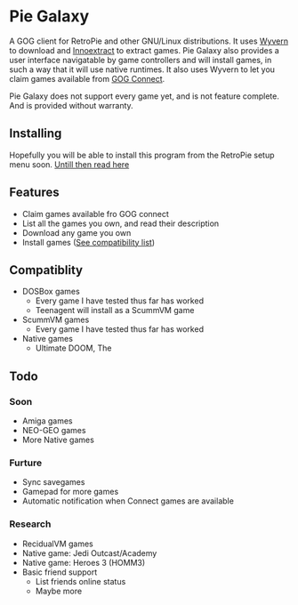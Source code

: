 # Pie Galaxy

A GOG client for RetroPie and other GNU/Linux distributions. It uses [Wyvern](https://github.com/nicohman/wyvern/) to download and [Innoextract](https://github.com/dscharrer/innoextract) to extract games. Pie Galaxy also provides a user interface navigatable by game controllers and will install games, in such a way that it will use native runtimes. It also uses Wyvern to let you claim games available from [GOG Connect](https://gog.com/connect).

Pie Galaxy does not support every game yet, and is not feature complete. And is provided without warranty.

## Installing

Hopefully you will be able to install this program from the RetroPie setup menu soon.
[Untill then read here](Install.md)

## Features

* Claim games available fro GOG connect
* List all the games you own, and read their description
* Download any game you own
* Install games ([See compatibility list](#compatiblity))

## Compatiblity

* DOSBox games 
    * Every game I have tested thus far has worked
    * Teenagent will install as a ScummVM game
* ScummVM games
    * Every game I have tested thus far has worked
* Native games
    * Ultimate DOOM, The

## Todo

### Soon

* Amiga games
* NEO-GEO games
* More Native games

### Furture

* Sync savegames
* Gamepad for more games
* Automatic notification when Connect games are available

### Research

* RecidualVM games
* Native game: Jedi Outcast/Academy
* Native game: Heroes 3 (HOMM3)
* Basic friend support
    * List friends online status
    * Maybe more